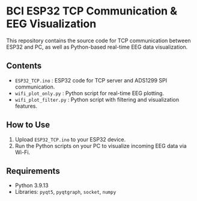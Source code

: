 # BCI ESP32 TCP Communication & EEG Visualization

This repository contains the source code for TCP communication between ESP32 and PC, as well as Python-based real-time EEG data visualization.

## Contents
- `ESP32_TCP.ino` : ESP32 code for TCP server and ADS1299 SPI communication.
- `wifi_plot_only.py` : Python script for real-time EEG plotting.
- `wifi_plot_filter.py` : Python script with filtering and visualization features.

## How to Use
1. Upload `ESP32_TCP.ino` to your ESP32 device.
2. Run the Python scripts on your PC to visualize incoming EEG data via Wi-Fi.

## Requirements
- Python 3.9.13
- Libraries: `pyqt5`, `pyqtgraph`, `socket`, `numpy`